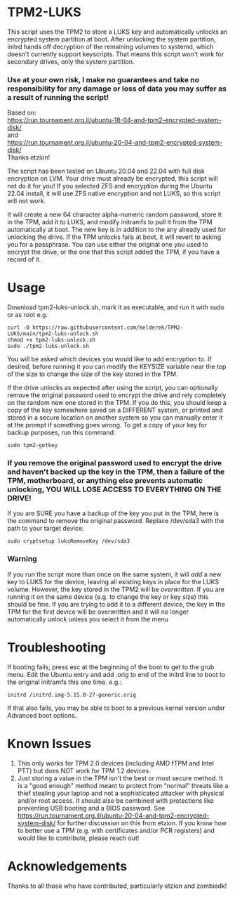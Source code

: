 # TPM2-LUKS
This script uses the TPM2 to store a LUKS key and automatically unlocks an encrypted system partition at boot.  After unlocking the system partition, initrd hands off decryption of the remaining volumes to systemd, which doesn't currently support keyscripts.  That means this script won't work for secondary drives, only the system partition.
### Use at your own risk, I make no guarantees and take no responsibility for any damage or loss of data you may suffer as a result of running the script!

Based on:<br>
https://run.tournament.org.il/ubuntu-18-04-and-tpm2-encrypted-system-disk/<br>
and<br>
https://run.tournament.org.il/ubuntu-20-04-and-tpm2-encrypted-system-disk/<br>
Thanks etzion!

The script has been tested on Ubuntu 20.04 and 22.04 with full disk encryption on LVM.  Your drive must already be encrypted, this script will not do it for you!  If you selected ZFS and encryption during the Ubuntu 22.04 install, it will use ZFS native encryption and not LUKS, so this script will not work.

It will create a new 64 character alpha-numeric random password, store it in the TPM, add it to LUKS, and modify initramfs to pull it from the TPM automatically at boot.  The new key is in addition to the any already used for unlocking the drive.  If the TPM unlocks fails at boot, it will revert to asking you for a passphrase.  You can use either the original one you used to encrypt the drive, or the one that this script added the TPM, if you have a record of it.

# Usage

Download tpm2-luks-unlock.sh, mark it as executable, and run it with sudo or as root e.g.

```
curl -O https://raw.githubusercontent.com/kelderek/TPM2-LUKS/main/tpm2-luks-unlock.sh
chmod +x tpm2-luks-unlock.sh
sudo ./tpm2-luks-unlock.sh
```

You will be asked which devices you would like to add encryption to.  If desired, before running it you can modify the KEYSIZE variable near the top of the size to change the size of the key stored in the TPM.

If the drive unlocks as expected after using the script, you can optionally remove the original password used to encrypt the drive and rely completely on the random new one stored in the TPM.  If you do this, you should keep a copy of the key somewhere saved on a DIFFERENT system, or printed and stored in a secure location on another system so you can manually enter it at the prompt if something goes wrong. To get a copy of your key for backup purposes, run this command:
```
sudo tpm2-getkey
```

### If you remove the original password used to encrypt the drive and haven't backed up the key in the TPM, then a failure of the TPM, motherboard, or anything else prevents automatic unlocking, YOU WILL LOSE ACCESS TO EVERYTHING ON THE DRIVE!

If you are SURE you have a backup of the key you put in the TPM, here is the command to remove the original password.  Replace /dev/sda3 with the path to your target device:
```
sudo cryptsetup luksRemoveKey /dev/sda3
```

### Warning
If you run the script more than once on the same system, it will *add* a new key to LUKS for the device, leaving all existing keys in place for the LUKS volume.  However, the key stored in the TPM2 will be *overwritten*.  If you are running it on the same device (e.g. to change the key or key size) this should be fine.  If you are trying to add it to a different device, the key in the TPM for the first device will be overwritten and it will no longer automatically unlock unless you select it from the menu

# Troubleshooting
If booting fails, press esc at the beginning of the boot to get to the grub menu.  Edit the Ubuntu entry and add .orig to end of the initrd line to boot to the original initramfs this one time. e.g.:
```
initrd /initrd.img-5.15.0-27-generic.orig
```
If that also fails, you may be able to boot to a previous kernel version under Advanced boot options.

# Known Issues
1) This only works for TPM 2.0 devices (including AMD fTPM and Intel PTT) but does NOT work for TPM 1.2 devices
2) Just storing a value in the TPM isn't the best or most secure method.  It is a "good enough" method meant to protect from "normal" threats like a thief stealing your laptop and not a sophisticated attacker with physical and/or root access.  It should also be combined with protections like preventing USB booting and a BIOS password.  See https://run.tournament.org.il/ubuntu-20-04-and-tpm2-encrypted-system-disk/ for further discussion on this from etzion.  If you know how to better use a TPM (e.g. with certificates and/or PCR registers) and would like to contribute, please reach out!

# Acknowledgements
Thanks to all those who have contributed, particularly etzion and zombiedk!
